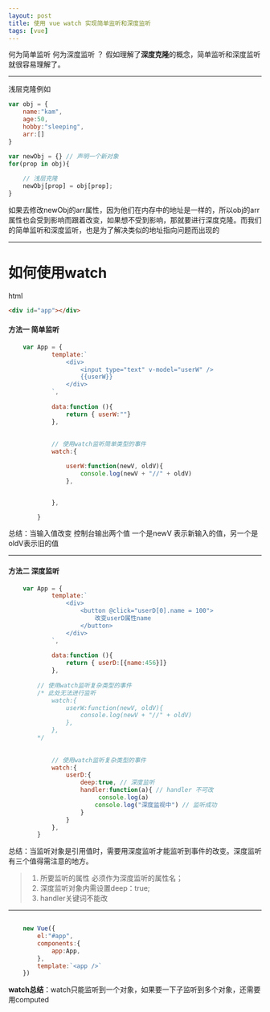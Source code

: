 ```yaml
---
layout: post
title: 使用 vue watch 实现简单监听和深度监听
tags: [vue]
---
```

何为简单监听 何为深度监听 ？
假如理解了**深度克隆**的概念，简单监听和深度监听就很容易理解了。

---

浅层克隆例如

```JavaScript
var obj = {
    name:"kam",
    age:50,
    hobby:"sleeping",
    arr:[]
}

var newObj = {} // 声明一个新对象
for(prop in obj){
    
    // 浅层克隆
    newObj[prop] = obj[prop];    
}

```
如果去修改newObj的arr属性，因为他们在内存中的地址是一样的，所以obj的arr属性也会受到影响而跟着改变，如果想不受到影响，那就要进行深度克隆。而我们的简单监听和深度监听，也是为了解决类似的地址指向问题而出现的

---

# 如何使用watch

html

```html
<div id="app"></div>
```

#### 方法一 简单监听

```javascript
    var App = {
            template:`
                <div>
                    <input type="text" v-model="userW" />
                    {{userW}}
                </div>
            `,
            
            data:function (){
                return { userW:""}
            },
            
            
            // 使用watch监听简单类型的事件
            watch:{

                userW:function(newV, oldV){
                    console.log(newV + "//" + oldV)
                },


            },

        }


```
总结：当输入值改变 控制台输出两个值 一个是newV 表示新输入的值，另一个是oldV表示旧的值

---


#### 方法二 深度监听
```javascript
    var App = {
            template:`
                <div>
                    <button @click="userD[0].name = 100">
                        改变userD属性name
                    </button>
                </div>
            `,
            
            data:function (){
                return { userD:[{name:456}]}
            },
            
        // 使用watch监听复杂类型的事件
        /* 此处无法进行监听
            watch:{
                userW:function(newV, oldV){
                    console.log(newV + "//" + oldV)
                },
            },
        */
            
            
            // 使用watch监听复杂类型的事件
            watch:{
                userD:{
                    deep:true, // 深度监听
                    handler:function(a){ // handler 不可改
                         console.log(a)
                        console.log("深度监视中") // 监听成功
                    }
                }
            },
        }


```
总结：当监听对象是引用值时，需要用深度监听才能监听到事件的改变。深度监听有三个值得需注意的地方。
>     
> 1. 所要监听的属性 必须作为深度监听的属性名；
> 1. 深度监听对象内需设置deep：true;
> 1. handler关键词不能改

---


```javascript
        
    new Vue({   
        el:"#app",
        components:{
            app:App,
        },
        template:`<app />`
    })
```

**watch总结**：watch只能监听到一个对象，如果要一下子监听到多个对象，还需要用computed